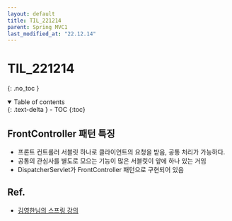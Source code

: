 ```yaml
---
layout: default
title: TIL_221214
parent: Spring MVC1
last_modified_at: "22.12.14"
---
```


# TIL_221214
{: .no_toc }

<details open markdown="block">
  <summary>
    Table of contents
  </summary>
  {: .text-delta }
- TOC
{:toc}
</details>

## FrontController 패턴 특징
- 프론트 컨트롤러 서블릿 하나로 클라이언트의 요청을 받음, 공통 처리가 가능하다.
- 공통의 관심사를 별도로 모으는 기능이 많은 서블릿이 앞에 하나 있는 거임 
- DispatcherServlet가 FrontController 패턴으로 구현되어 있음

## Ref.
- <a href="https://www.inflearn.com/course/%EC%8A%A4%ED%94%84%EB%A7%81-mvc-1/dashboard">김영한님의 스프링 강의</a>
